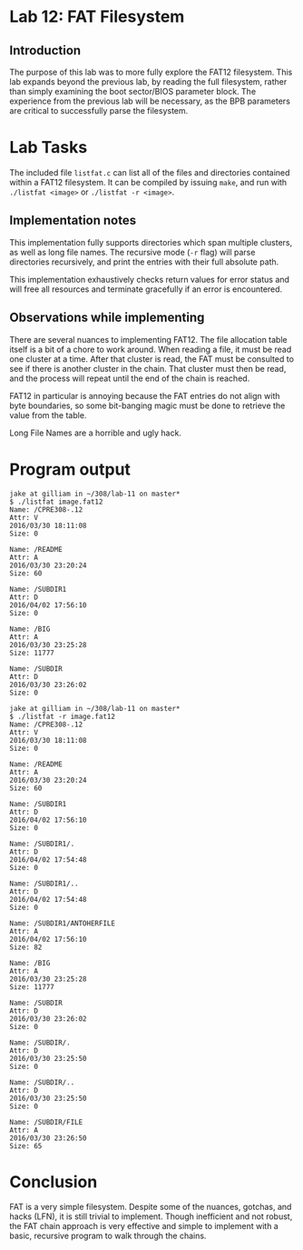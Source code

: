 # Lab 12: FAT Filesystem
## Introduction

The purpose of this lab was to more fully explore the FAT12 filesystem. This lab
expands beyond the previous lab, by reading the full filesystem, rather
than simply examining the boot sector/BIOS parameter block. The experience from
the previous lab will be necessary, as the BPB parameters are critical to
successfully parse the filesystem.

# Lab Tasks

The included file `listfat.c` can list all of the files and directories
contained within a FAT12 filesystem. It can be compiled by issuing `make`,
and run with `./listfat <image>` or `./listfat -r <image>`.

## Implementation notes

This implementation fully supports directories which span multiple clusters,
as well as long file names. The recursive mode (`-r` flag) will parse
directories recursively, and print the entries with their full absolute path.

This implementation exhaustively checks return values for error status and will
free all resources and terminate gracefully if an error is encountered.

## Observations while implementing

There are several nuances to implementing FAT12. The file allocation table itself
is a bit of a chore to work around. When reading a file, it must be read
one cluster at a time. After that cluster is read, the FAT must be consulted
to see if there is another cluster in the chain. That cluster must then be read,
and the process will repeat until the end of the chain is reached.

FAT12 in particular is annoying because the FAT entries do not align with byte boundaries,
so some bit-banging magic must be done to retrieve the value from the table.

Long File Names are a horrible and ugly hack.

# Program output

```
jake at gilliam in ~/308/lab-11 on master*
$ ./listfat image.fat12
Name: /CPRE308-.12
Attr: V
2016/03/30 18:11:08
Size: 0

Name: /README
Attr: A
2016/03/30 23:20:24
Size: 60

Name: /SUBDIR1
Attr: D
2016/04/02 17:56:10
Size: 0

Name: /BIG
Attr: A
2016/03/30 23:25:28
Size: 11777

Name: /SUBDIR
Attr: D
2016/03/30 23:26:02
Size: 0

jake at gilliam in ~/308/lab-11 on master*
$ ./listfat -r image.fat12
Name: /CPRE308-.12
Attr: V
2016/03/30 18:11:08
Size: 0

Name: /README
Attr: A
2016/03/30 23:20:24
Size: 60

Name: /SUBDIR1
Attr: D
2016/04/02 17:56:10
Size: 0

Name: /SUBDIR1/.
Attr: D
2016/04/02 17:54:48
Size: 0

Name: /SUBDIR1/..
Attr: D
2016/04/02 17:54:48
Size: 0

Name: /SUBDIR1/ANTOHERFILE
Attr: A
2016/04/02 17:56:10
Size: 82

Name: /BIG
Attr: A
2016/03/30 23:25:28
Size: 11777

Name: /SUBDIR
Attr: D
2016/03/30 23:26:02
Size: 0

Name: /SUBDIR/.
Attr: D
2016/03/30 23:25:50
Size: 0

Name: /SUBDIR/..
Attr: D
2016/03/30 23:25:50
Size: 0

Name: /SUBDIR/FILE
Attr: A
2016/03/30 23:26:50
Size: 65
```

# Conclusion
FAT is a very simple filesystem. Despite some of the nuances, gotchas, and hacks (LFN), it is still
trivial to implement. Though inefficient and not robust, the FAT chain approach is very effective
and simple to implement with a basic, recursive program to walk through the chains.
